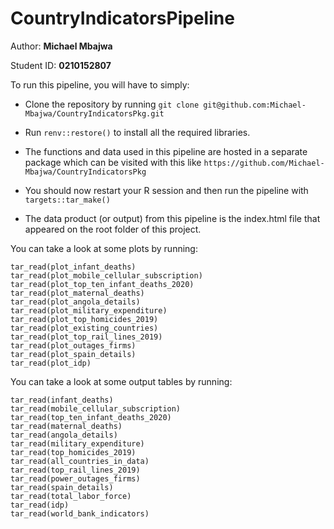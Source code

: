 # CountryIndicatorsPipeline

Author: **Michael Mbajwa**

Student ID: **0210152807**

To run this pipeline, you will have to simply:

- Clone the repository by running ```git clone git@github.com:Michael-Mbajwa/CountryIndicatorsPkg.git```
- Run ```renv::restore()``` to install all the required libraries.

- The functions and data used in this pipeline are hosted in a separate package which can be visited with this like ```https://github.com/Michael-Mbajwa/CountryIndicatorsPkg``` 

- You should now restart your R session and then run the pipeline with ```targets::tar_make()```

- The data product (or output) from this pipeline is the index.html file that appeared on the root folder of this project.


You can take a look at some plots by running:
```tar_read(plot_physicians_per_thousand)
tar_read(plot_infant_deaths)
tar_read(plot_mobile_cellular_subscription)
tar_read(plot_top_ten_infant_deaths_2020)
tar_read(plot_maternal_deaths)
tar_read(plot_angola_details)
tar_read(plot_military_expenditure)
tar_read(plot_top_homicides_2019)
tar_read(plot_existing_countries)
tar_read(plot_top_rail_lines_2019)
tar_read(plot_outages_firms)
tar_read(plot_spain_details)
tar_read(plot_idp)
```
You can take a look at some output tables by running:
```tar_read(physicians_per_thousand)
tar_read(infant_deaths)
tar_read(mobile_cellular_subscription)
tar_read(top_ten_infant_deaths_2020)
tar_read(maternal_deaths)
tar_read(angola_details)
tar_read(military_expenditure)
tar_read(top_homicides_2019)
tar_read(all_countries_in_data)
tar_read(top_rail_lines_2019)
tar_read(power_outages_firms)
tar_read(spain_details)
tar_read(total_labor_force)
tar_read(idp)
tar_read(world_bank_indicators)
```